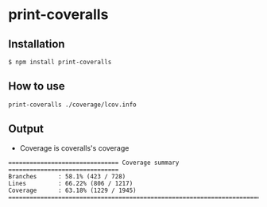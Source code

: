 # print-coveralls

## Installation
```
$ npm install print-coveralls
```

## How to use
```
print-coveralls ./coverage/lcov.info
```


## Output
* Coverage is coveralls's coverage
```
=============================== Coverage summary ===============================
Branches      : 58.1% (423 / 728)
Lines         : 66.22% (806 / 1217)
Coverage      : 63.18% (1229 / 1945)
================================================================================
```
